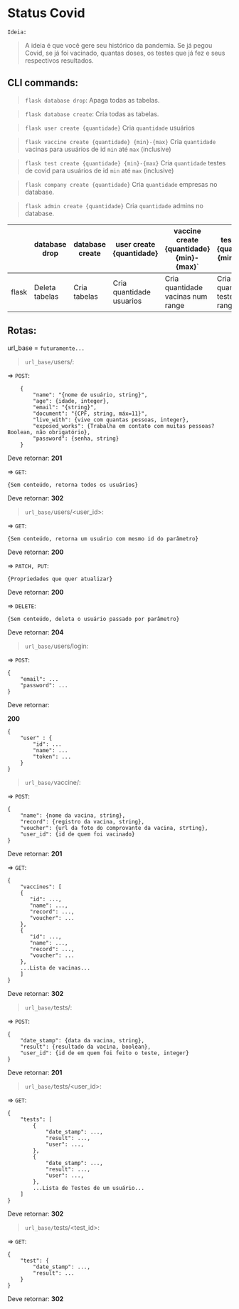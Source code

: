 # Status Covid

`Ideia:`

>A ideia é que você gere seu histórico da pandemia. Se já pegou Covid, se já foi vacinado, quantas doses, os testes que já fez e seus respectivos resultados.


## CLI commands:

>`flask database drop`: Apaga todas as tabelas.

>`flask database create`: Cria todas as tabelas.

>`flask user create {quantidade}` Cria `quantidade` usuários

>`flask vaccine create {quantidade} {min}-{max}` Cria `quantidade` vacinas para usuários de id `min` até `max` (inclusive) 

>`flask test create {quantidade} {min}-{max}` Cria `quantidade` testes de covid para usuários de id `min` até `max` (inclusive)
 
>`flask company create {quantidade}` Cria `quantidade` empresas no database.
 
> `flask admin create {quantidade}` Cria `quantidade` admins no database.

|        |  database drop         | database create  | user create {quantidade} | vaccine create {quantidade} {min}-{max}`| test create {quantidade} {min}-{max}|     company create {quantidade}|   admin create {quantidade}|
|--------|------------------------|------------------|--------------------------|-----------------------------------------|-------------------------------------|--------------------------------|----------------------------|
|  flask |  Deleta tabelas        | Cria tabelas     | Cria quantidade usuarios | Cria quantidade vacinas num range       | Cria quantidade testes num range    |     Cria quantidade empresas   |   Cria quantidade admin    |


## Rotas:

url_base = `futuramente...`

>`url_base/`users/:

=> `POST`:

        {
            "name": "{nome de usuário, string}",
            "age": {idade, integer},
            "email": "{string}",
            "document": "{CPF, string, máx=11}",
            "live_with": {vive com quantas pessoas, integer},
            "exposed_works": {Trabalha em contato com muitas pessoas? Boolean, não obrigatório},
            "password": {senha, string}
        }
    
Deve retornar: **201**

=> `GET`:
    
    {Sem conteúdo, retorna todos os usuários}

Deve retornar: **302**

>`url_base/`users/<user_id>:

=> `GET`:
    
    {Sem conteúdo, retorna um usuário com mesmo id do parâmetro}

Deve retornar: **200**

=> `PATCH, PUT`:

    {Propriedades que quer atualizar}

Deve retornar: **200**

=> `DELETE`:
    
    {Sem conteúdo, deleta o usuário passado por parâmetro}

Deve retornar: **204**

>`url_base/`users/login:

=> `POST`:

    {
        "email": ...
        "password": ...
    }

Deve retornar: 

**200**    

    {
        "user" : {
            "id": ...
            "name": ...
            "token": ...
        }
    }

>`url_base/`vaccine/:

=> `POST`:

    {
        "name": {nome da vacina, string},
        "record": {registro da vacina, string},
        "voucher": {url da foto do comprovante da vacina, strting},
        "user_id": {id de quem foi vacinado}
    }

Deve retornar: **201**

=> `GET`:
    
    {
        "vaccines": [
        {
           "id": ...,
           "name": ...,
           "record": ...,
           "voucher": ...
        },
        {
           "id": ...,
           "name": ...,
           "record": ...,
           "voucher": ...
        }, 
        ...Lista de vacinas...
        ]
    }

Deve retornar: **302**

>`url_base/`tests/:

=> `POST`:
    
    {
        "date_stamp": {data da vacina, string},
        "result": {resultado da vacina, boolean},
        "user_id": {id de em quem foi feito o teste, integer}
    }

Deve retornar: **201**

>`url_base/`tests/<user_id>:

=> `GET`:

    {
        "tests": [
            {
                "date_stamp": ...,
                "result": ...,
                "user": ...,
            },
            {
                "date_stamp": ...,
                "result": ...,
                "user": ...,
            },
            ...Lista de Testes de um usuário...
        ]
    }

Deve retornar: **302**

>`url_base/`tests/<test_id>:

=> `GET`:
    
    {
        "test": {
            "date_stamp": ...,
            "result": ...
        }
    }

Deve retornar: **302**
